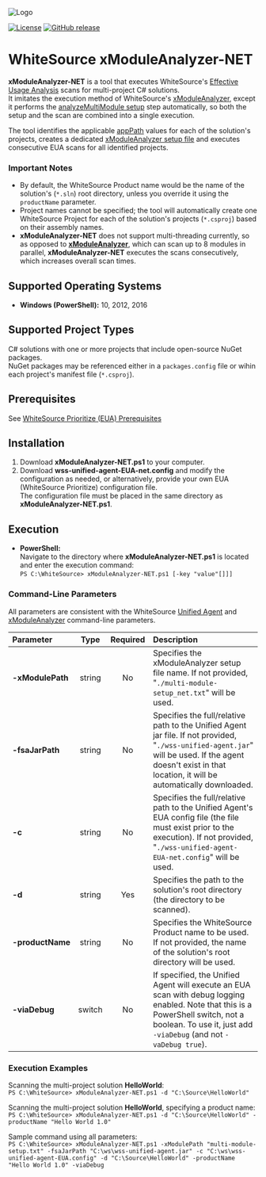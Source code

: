 ![Logo](https://whitesource-resources.s3.amazonaws.com/ws-sig-images/Whitesource_Logo_178x44.png)  

[![License](https://img.shields.io/badge/License-Apache%202.0-yellowgreen.svg)](https://opensource.org/licenses/Apache-2.0)
[![GitHub release](https://img.shields.io/github/release/whitesource-ft/wss-template.svg)](https://github.com/whitesource-ft/wss-template/releases/latest)  
# WhiteSource xModuleAnalyzer-NET
**xModuleAnalyzer-NET** is a tool that executes WhiteSource's [Effective Usage Analysis](https://whitesource.atlassian.net/wiki/spaces/WD/pages/572751999/Introduction+to+WhiteSource+Prioritize#IntroductiontoWhiteSourcePrioritize-WhatisEffectiveUsageAnalysis?) scans for multi-project C# solutions.  
It imitates the execution method of WhiteSource's [xModuleAnalyzer](https://whitesource.atlassian.net/wiki/spaces/WD/pages/651919363/EUA+Support+for+Multi-Module+Analysis), except it performs the [analyzeMultiModule setup](https://whitesource.atlassian.net/wiki/spaces/WD/pages/651919363/EUA+Support+for+Multi-Module+Analysis#EUA:SupportforMulti-ModuleAnalysis-Step1:RuntheUnifiedAgentwiththe'-analyzeMultiModule'Parameter) step automatically, so both the setup and the scan are combined into a single execution.  

The tool identifies the applicable [appPath](https://whitesource.atlassian.net/wiki/spaces/WD/pages/651919363/EUA+Support+for+Multi-Module+Analysis#EUA:SupportforMulti-ModuleAnalysis-SetupFileStructure&Contents) values for each of the solution's projects, creates a dedicated [xModuleAnalyzer setup file](https://whitesource.atlassian.net/wiki/spaces/WD/pages/651919363/EUA+Support+for+Multi-Module+Analysis#EUA:SupportforMulti-ModuleAnalysis-SetupFileStructure&Contents) and executes consecutive EUA scans for all identified projects.  

### Important Notes
- By default, the WhiteSource Product name would be the name of the solution's (`*.sln`) root directory, unless you override it using the `productName` parameter.  
- Project names cannot be specified; the tool will automatically create one WhiteSource Project for each of the solution's projects (`*.csproj`) based on their assembly names.  
- **xModuleAnalyzer-NET** does not support multi-threading currently, so as opposed to [**xModuleAnalyzer**](https://whitesource.atlassian.net/wiki/spaces/WD/pages/651919363/EUA+Support+for+Multi-Module+Analysis), which can scan up to 8 modules in parallel, **xModuleAnalyzer-NET** executes the scans consecutively, which increases overall scan times.  

## Supported Operating Systems
- **Windows (PowerShell):**	10, 2012, 2016

## Supported Project Types
C# solutions with one or more projects that include open-source NuGet packages.  
NuGet packages may be referenced either in a `packages.config` file or wihin each project's manifest file (`*.csproj`).  

## Prerequisites
See [WhiteSource Prioritize (EUA) Prerequisites](https://whitesource.atlassian.net/wiki/spaces/WD/pages/572850338/EUA+Setting+Up+a+Project+for+Effective+Usage+Analysis)

## Installation
1. Download **xModuleAnalyzer-NET.ps1** to your computer.
2. Download **wss-unified-agent-EUA-net.config** and modify the configuration as needed, or alternatively, provide your own EUA (WhiteSource Prioritize) configuration file.  
   The configuration file must be placed in the same directory as **xModuleAnalyzer-NET.ps1**.  

## Execution
  - **PowerShell:**  
  Navigate to the directory where **xModuleAnalyzer-NET.ps1** is located and enter the execution command:  
  `PS C:\WhiteSource> xModuleAnalyzer-NET.ps1 [-key "value"[]]]`  

### Command-Line Parameters
All parameters are consistent with the WhiteSource [Unified Agent](https://whitesource.atlassian.net/wiki/spaces/WD/pages/1544880156/Unified+Agent+Configuration+Parameters#Configuration-File-Parameters) and [xModuleAnalyzer](https://whitesource.atlassian.net/wiki/spaces/WD/pages/651919363/EUA+Support+for+Multi-Module+Analysis#EUA:SupportforMulti-ModuleAnalysis-CommandLineParameters) command-line parameters.  

| Parameter | Type | Required | Description |
| :--- | :---: | :---: | :--- |
| <nobr>**-xModulePath**</nobr> | string | No | Specifies the xModuleAnalyzer setup file name. If not provided, "`./multi-module-setup_net.txt`" will be used. |
| <nobr>**-fsaJarPath**</nobr> | string | No | Specifies the full/relative path to the Unified Agent jar file. If not provided, "`./wss-unified-agent.jar`" will be used. If the agent doesn't exist in that location, it will be automatically downloaded. |
| <nobr>**-c**</nobr> | string | No | Specifies the full/relative path to the Unified Agent's EUA config file (the file must exist prior to the execution). If not provided, "`./wss-unified-agent-EUA-net.config`" will be used. |
| <nobr>**-d**</nobr> | string | Yes | Specifies the path to the solution's root directory (the directory to be scanned). |
| <nobr>**-productName**</nobr> | string | No | Specifies the WhiteSource Product name to be used. If not provided, the name of the solution's root directory will be used. |
| <nobr>**-viaDebug**</nobr> | switch | No | If specified, the Unified Agent will execute an EUA scan with debug logging enabled. Note that this is a PowerShell switch, not a boolean. To use it, just add `-viaDebug` (and not `-vaDebug true`). |

### Execution Examples
Scanning the multi-project solution **HelloWorld**:  
`PS C:\WhiteSource> xModuleAnalyzer-NET.ps1 -d "C:\Source\HelloWorld"`  
  
Scanning the multi-project solution **HelloWorld**, specifying a product name:  
`PS C:\WhiteSource> xModuleAnalyzer-NET.ps1 -d "C:\Source\HelloWorld" -productName "Hello World 1.0"`  
  
Sample command using all parameters:  
`PS C:\WhiteSource> xModuleAnalyzer-NET.ps1 -xModulePath "multi-module-setup.txt" -fsaJarPath "C:\ws\wss-unified-agent.jar" -c "C:\ws\wss-unified-agent-EUA.config" -d "C:\Source\HelloWorld" -productName "Hello World 1.0" -viaDebug`  
  